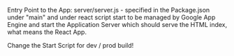 Entry Point to the App: server/server.js - specified in the Package.json under "main" and under react script start to be managed by Google App Engine and start the Application Server which should serve the HTML index, what means the React App.

Change the Start Script for dev / prod build!